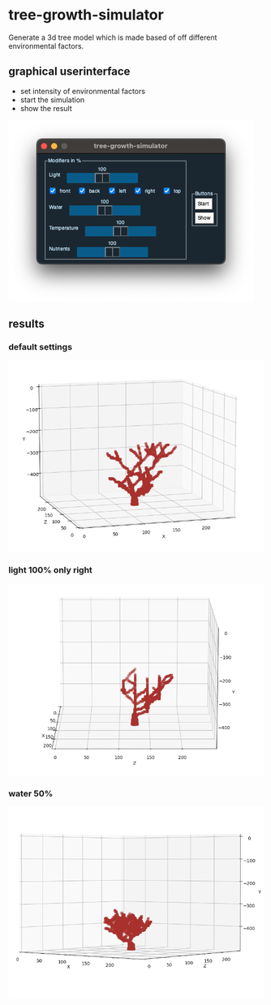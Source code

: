 # tree-growth-simulator
Generate a 3d tree model which is made based of off different environmental factors.

## graphical userinterface
- set intensity of environmental factors
- start the simulation
- show the result

![ui screenshot](images/ui.png)

## results
### default settings
![model default](images/default-cropped.png)

### light 100% only right
![model light 100% right](images/light-right-cropped.png)

### water 50%
![model water 50%](images/water-50-cropped.png)